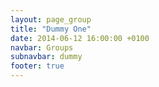 ```yaml
---
layout: page_group
title: "Dummy One"
date: 2014-06-12 16:00:00 +0100
navbar: Groups
subnavbar: dummy
footer: true
---
```

